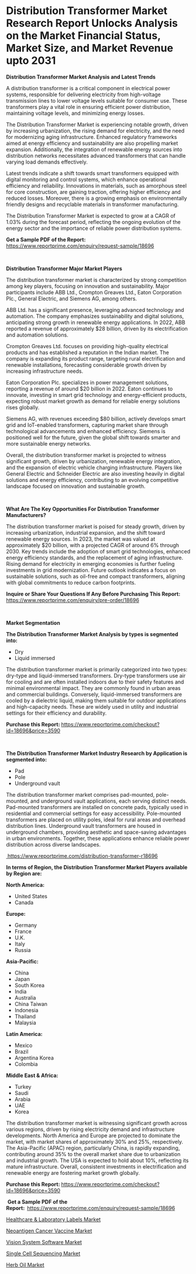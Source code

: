 <p><h1>Distribution Transformer Market Research Report Unlocks Analysis on the Market Financial Status, Market Size, and Market Revenue upto 2031</h1></p><p><strong>Distribution Transformer Market Analysis and Latest Trends</strong></p>
<p><p>A distribution transformer is a critical component in electrical power systems, responsible for delivering electricity from high-voltage transmission lines to lower voltage levels suitable for consumer use. These transformers play a vital role in ensuring efficient power distribution, maintaining voltage levels, and minimizing energy losses.</p><p>The Distribution Transformer Market is experiencing notable growth, driven by increasing urbanization, the rising demand for electricity, and the need for modernizing aging infrastructure. Enhanced regulatory frameworks aimed at energy efficiency and sustainability are also propelling market expansion. Additionally, the integration of renewable energy sources into distribution networks necessitates advanced transformers that can handle varying load demands effectively.</p><p>Latest trends indicate a shift towards smart transformers equipped with digital monitoring and control systems, which enhance operational efficiency and reliability. Innovations in materials, such as amorphous steel for core construction, are gaining traction, offering higher efficiency and reduced losses. Moreover, there is a growing emphasis on environmentally friendly designs and recyclable materials in transformer manufacturing.</p><p>The Distribution Transformer Market is expected to grow at a CAGR of 1.03% during the forecast period, reflecting the ongoing evolution of the energy sector and the importance of reliable power distribution systems.</p></p>
<p><strong>Get a Sample PDF of the Report:&nbsp;</strong> <a href="https://www.reportprime.com/enquiry/request-sample/18696?utm_campaign=1123&utm_medium=2&utm_source=Github&utm_content=ia&utm_term=21112024&utm_id=distribution-transformer">https://www.reportprime.com/enquiry/request-sample/18696</a></p>
<p>&nbsp;</p>
<p><strong>Distribution Transformer Major Market Players</strong></p>
<p><p>The distribution transformer market is characterized by strong competition among key players, focusing on innovation and sustainability. Major participants include ABB Ltd., Crompton Greaves Ltd., Eaton Corporation Plc., General Electric, and Siemens AG, among others. </p><p>ABB Ltd. has a significant presence, leveraging advanced technology and automation. The company emphasizes sustainability and digital solutions, anticipating strong growth in renewable energy applications. In 2022, ABB reported a revenue of approximately $28 billion, driven by its electrification and automation solutions.</p><p>Crompton Greaves Ltd. focuses on providing high-quality electrical products and has established a reputation in the Indian market. The company is expanding its product range, targeting rural electrification and renewable installations, forecasting considerable growth driven by increasing infrastructure needs.</p><p>Eaton Corporation Plc. specializes in power management solutions, reporting a revenue of around $20 billion in 2022. Eaton continues to innovate, investing in smart grid technology and energy-efficient products, expecting robust market growth as demand for reliable energy solutions rises globally.</p><p>Siemens AG, with revenues exceeding $80 billion, actively develops smart grid and IoT-enabled transformers, capturing market share through technological advancements and enhanced efficiency. Siemens is positioned well for the future, given the global shift towards smarter and more sustainable energy networks.</p><p>Overall, the distribution transformer market is projected to witness significant growth, driven by urbanization, renewable energy integration, and the expansion of electric vehicle charging infrastructure. Players like General Electric and Schneider Electric are also investing heavily in digital solutions and energy efficiency, contributing to an evolving competitive landscape focused on innovation and sustainable growth.</p></p>
<p>&nbsp;</p>
<p><strong>What Are The Key Opportunities For Distribution Transformer Manufacturers?</strong></p>
<p><p>The distribution transformer market is poised for steady growth, driven by increasing urbanization, industrial expansion, and the shift toward renewable energy sources. In 2023, the market was valued at approximately $20 billion, with a projected CAGR of around 6% through 2030. Key trends include the adoption of smart grid technologies, enhanced energy efficiency standards, and the replacement of aging infrastructure. Rising demand for electricity in emerging economies is further fueling investments in grid modernization. Future outlook indicates a focus on sustainable solutions, such as oil-free and compact transformers, aligning with global commitments to reduce carbon footprints.</p></p>
<p><strong>Inquire or Share Your Questions If Any Before Purchasing This Report:</strong> <a href="https://www.reportprime.com/enquiry/pre-order/18696?utm_campaign=1123&utm_medium=2&utm_source=Github&utm_content=ia&utm_term=21112024&utm_id=distribution-transformer">https://www.reportprime.com/enquiry/pre-order/18696</a></p>
<p>&nbsp;</p>
<p><strong>Market Segmentation</strong></p>
<p><strong>The Distribution Transformer Market Analysis by types is segmented into:</strong></p>
<p><ul><li>Dry</li><li>Liquid immersed</li></ul></p>
<p><p>The distribution transformer market is primarily categorized into two types: dry-type and liquid-immersed transformers. Dry-type transformers use air for cooling and are often installed indoors due to their safety features and minimal environmental impact. They are commonly found in urban areas and commercial buildings. Conversely, liquid-immersed transformers are cooled by a dielectric liquid, making them suitable for outdoor applications and high-capacity needs. These are widely used in utility and industrial settings for their efficiency and durability.</p></p>
<p><strong>Purchase this Report:&nbsp;</strong><a href="https://www.reportprime.com/checkout?id=18696&price=3590&utm_campaign=1123&utm_medium=2&utm_source=Github&utm_content=ia&utm_term=21112024&utm_id=distribution-transformer">https://www.reportprime.com/checkout?id=18696&price=3590</a></p>
<p>&nbsp;</p>
<p><strong>The Distribution Transformer Market Industry Research by Application is segmented into:</strong></p>
<p><ul><li>Pad</li><li>Pole</li><li>Underground vault</li></ul></p>
<p><p>The distribution transformer market comprises pad-mounted, pole-mounted, and underground vault applications, each serving distinct needs. Pad-mounted transformers are installed on concrete pads, typically used in residential and commercial settings for easy accessibility. Pole-mounted transformers are placed on utility poles, ideal for rural areas and overhead distribution lines. Underground vault transformers are housed in underground chambers, providing aesthetic and space-saving advantages in urban environments. Together, these applications enhance reliable power distribution across diverse landscapes.</p></p>
<p><a href="https://www.reportprime.com/distribution-transformer-r18696?utm_campaign=1123&utm_medium=2&utm_source=Github&utm_content=ia&utm_term=21112024&utm_id=distribution-transformer">&nbsp;https://www.reportprime.com/distribution-transformer-r18696</a></p>
<p><strong>In terms of Region, the Distribution Transformer Market Players available by Region are:</strong></p>
<p>
    <p> <strong> North America: </strong>
        <ul>
            <li>United States</li>
            <li>Canada</li>
        </ul>
        </p> 
    <p> <strong> Europe: </strong>
        <ul>
            <li>Germany</li>
            <li>France</li>
            <li>U.K.</li>
            <li>Italy</li>
            <li>Russia</li>
        </ul>
        </p> 
    <p> <strong> Asia-Pacific: </strong>
        <ul>
            <li>China</li>
            <li>Japan</li>
            <li>South Korea</li>
            <li>India</li>
            <li>Australia</li>
            <li>China Taiwan</li>
            <li>Indonesia</li>
            <li>Thailand</li>
            <li>Malaysia</li>
        </ul>
        </p> 
    <p> <strong> Latin America: </strong>
        <ul>
            <li>Mexico</li>
            <li>Brazil</li>
            <li>Argentina Korea</li>
            <li>Colombia</li>
        </ul>
        </p> 
    <p> <strong> Middle East & Africa: </strong>
        <ul>
            <li>Turkey</li>
            <li>Saudi</li>
            <li>Arabia</li>
            <li>UAE</li>
            <li>Korea</li>
        </ul>
    </p>
    </p>
<p><p>The distribution transformer market is witnessing significant growth across various regions, driven by rising electricity demand and infrastructure developments. North America and Europe are projected to dominate the market, with market shares of approximately 30% and 25%, respectively. The Asia-Pacific (APAC) region, particularly China, is rapidly expanding, contributing around 35% to the overall market share due to urbanization and industrial growth. The USA is expected to hold about 10%, reflecting its mature infrastructure. Overall, consistent investments in electrification and renewable energy are fostering market growth globally.</p></p>
<p><strong>Purchase this Report: </strong><a href="https://www.reportprime.com/checkout?id=18696&price=3590&utm_campaign=1123&utm_medium=2&utm_source=Github&utm_content=ia&utm_term=21112024&utm_id=distribution-transformer">https://www.reportprime.com/checkout?id=18696&price=3590</a></p>
<p>&nbsp;<strong>Get a Sample PDF of the Report:&nbsp;&nbsp;</strong><a href="https://www.reportprime.com/enquiry/request-sample/18696?utm_campaign=1123&utm_medium=2&utm_source=Github&utm_content=ia&utm_term=21112024&utm_id=distribution-transformer">https://www.reportprime.com/enquiry/request-sample/18696</a></p>
<p><strong></strong></p>
<p><p><a href="https://issuu.com/reportprime-2/docs/healthcare-laboratory-labels-market_155579ee9b27b6?utm_campaign=1123&utm_medium=2&utm_source=Github&utm_content=ia&utm_term=21112024&utm_id=distribution-transformer">Healthcare & Laboratory Labels Market</a></p><p><a href="https://www.linkedin.com/pulse/neoantigen-cancer-vaccine-market-study-growth-opportunities-k7qlf?utm_campaign=1123&utm_medium=2&utm_source=Github&utm_content=ia&utm_term=21112024&utm_id=distribution-transformer">Neoantigen Cancer Vaccine Market</a></p><p><a href="https://www.linkedin.com/pulse/vision-system-software-market-trends-analysis-2024-2031-size-hjf9f?utm_campaign=1123&utm_medium=2&utm_source=Github&utm_content=ia&utm_term=21112024&utm_id=distribution-transformer">Vision System Software Market</a></p><p><a href="https://www.linkedin.com/pulse/analyzing-single-cell-sequencing-market-2024-2031-comprehensive-iakre?utm_campaign=1123&utm_medium=2&utm_source=Github&utm_content=ia&utm_term=21112024&utm_id=distribution-transformer">Single Cell Sequencing Market</a></p><p><a href="https://issuu.com/reportprime-2/docs/herb-oil-market-size-2030.pptx_0c3233391c6619?utm_campaign=1123&utm_medium=2&utm_source=Github&utm_content=ia&utm_term=21112024&utm_id=distribution-transformer">Herb Oil Market</a></p></p>